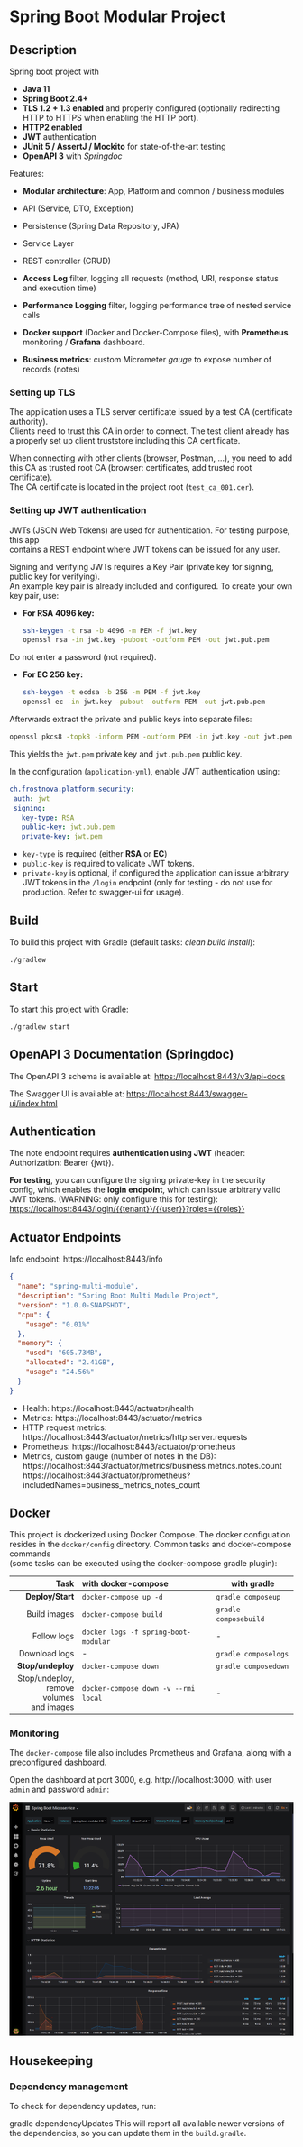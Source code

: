 # Spring Boot Modular Project

## Description

Spring boot project with

* **Java 11**
* **Spring Boot 2.4+**
* **TLS 1.2 + 1.3 enabled** and properly configured (optionally redirecting HTTP to HTTPS when enabling the HTTP port).
* **HTTP2 enabled**
* **JWT** authentication
* **JUnit 5 / AssertJ / Mockito** for state-of-the-art testing
* **OpenAPI 3** with *Springdoc*

Features:

* **Modular architecture**: App, Platform and common / business modules
* API (Service, DTO, Exception)
* Persistence (Spring Data Repository, JPA)
* Service Layer
* REST controller (CRUD)

* **Access Log** filter, logging all requests (method, URI, response status and execution time)
* **Performance Logging** filter, logging performance tree of nested service calls
* **Docker support** (Docker and Docker-Compose files), with **Prometheus** monitoring / **Grafana** dashboard.

* **Business metrics**: custom Micrometer *gauge* to expose number of records (notes)

### Setting up TLS

The application uses a TLS server certificate issued by a test CA (certificate authority).  
Clients need to trust this CA in order to connect. The test client already has a properly set up client truststore
including this CA certificate.

When connecting with other clients (browser, Postman, ...), you need to add this CA as trusted root CA (browser:
certificates, add trusted root certificate).  
The CA certificate is located in the project root (`test_ca_001.cer`).

### Setting up JWT authentication

JWTs (JSON Web Tokens) are used for authentication. For testing purpose, this app  
contains a REST endpoint where JWT tokens can be issued for any user.

Signing and verifying JWTs requires a Key Pair (private key for signing, public key for verifying).  
An example key pair is already included and configured. To create your own key pair, use:

* **For RSA 4096 key:**
  ```bash  
  ssh-keygen -t rsa -b 4096 -m PEM -f jwt.key  
  openssl rsa -in jwt.key -pubout -outform PEM -out jwt.pub.pem  
  ```  

Do not enter a password (not required).

* **For EC 256 key:**
   ```bash  
  ssh-keygen -t ecdsa -b 256 -m PEM -f jwt.key  
  openssl ec -in jwt.key -pubout -outform PEM -out jwt.pub.pem  
  ```  

Afterwards extract the private and public keys into separate files:

```bash  
openssl pkcs8 -topk8 -inform PEM -outform PEM -in jwt.key -out jwt.pem -nocrypt  
```  

This yields the `jwt.pem` private key and `jwt.pub.pem` public key.

In the configuration (`application-yml`), enable JWT authentication using:

```yaml  
ch.frostnova.platform.security:  
 auth: jwt 
 signing: 
   key-type: RSA 
   public-key: jwt.pub.pem 
   private-key: jwt.pem
 ```  

- `key-type` is required (either **RSA** or **EC**)
- `public-key` is required to validate JWT tokens.
- `private-key` is optional, if configured the application can issue arbitrary JWT tokens in the `/login` endpoint (only
  for testing - do not use for production. Refer to swagger-ui for usage).

## Build

To build this project with Gradle (default tasks: _clean build install_):

    ./gradlew 

## Start

To start this project with Gradle:

    ./gradlew start  

## OpenAPI 3 Documentation (Springdoc)

The OpenAPI 3 schema is available at: [https://localhost:8443/v3/api-docs]()

The Swagger UI is available at: [https://localhost:8443/swagger-ui/index.html]()

## Authentication

The note endpoint requires **authentication using JWT** (header: Authorization: Bearer {jwt}).

**For testing**, you can configure the signing private-key in the security config, which enables the **login endpoint**,
which can issue arbitrary valid JWT tokens. (WARNING: only configure this for testing):
[https://localhost:8443/login/{{tenant}}/{{user}}?roles={{roles}} ]()

## Actuator Endpoints

Info endpoint: https://localhost:8443/info

```json
{
  "name": "spring-multi-module",
  "description": "Spring Boot Multi Module Project",
  "version": "1.0.0-SNAPSHOT",
  "cpu": {
    "usage": "0.01%"
  },
  "memory": {
    "used": "605.73MB",
    "allocated": "2.41GB",
    "usage": "24.56%"
  }
}
```

* Health: https://localhost:8443/actuator/health
* Metrics: https://localhost:8443/actuator/metrics
* HTTP request metrics: https://localhost:8443/actuator/metrics/http.server.requests
* Prometheus: https://localhost:8443/actuator/prometheus
* Metrics, custom gauge (number of notes in the DB): <br>
  https://localhost:8443/actuator/metrics/business.metrics.notes.count<br>
  https://localhost:8443/actuator/prometheus?includedNames=business_metrics_notes_count

## Docker

This project is dockerized using Docker Compose. The docker configuation resides in the `docker/config` directory.
Common tasks and docker-compose commands   
(some tasks can be executed using the docker-compose gradle plugin):

| Task          | with docker-compose | with gradle |  
| -------------:|:---------------------|------------|  
| **Deploy/Start** | `docker-compose up -d` | `gradle composeup` |  
| Build images      | `docker-compose build` | `gradle composebuild` |  
| Follow logs | `docker logs -f spring-boot-modular` | - |  
| Download logs | - | `gradle composelogs` |  
| **Stop/undeploy** | `docker-compose down` |  `gradle composedown` |  
| Stop/undeploy, <br>remove volumes<br>and images | `docker-compose down -v --rmi local` | - |  

### Monitoring

The `docker-compose` file also includes Prometheus and Grafana, along with a preconfigured dashboard.

Open the dashboard at port 3000, e.g. http://localhost:3000, with user `admin` and password `admin`:

![Grafana Dashboard](grafana.png)

## Housekeeping

### Dependency management

To check for dependency updates, run:

gradle dependencyUpdates This will report all available newer versions of the dependencies, so you can update them in
the `build.gradle`.
